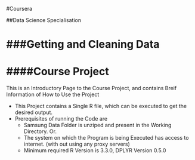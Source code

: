 #Coursera 

##Data Science Specialisation

###Getting and Cleaning Data 
=========================

####Course Project
==============

This is an Introductory Page to the Course Project, and contains Breif Information of How to Use the Project

* This Project contains a Single R file, which can be executed to get the desired output.
* Prerequisites of running the Code are
  * Samsung Data Folder is unziped and present in the Working Directory.
  Or.
  * The system on which the Program is being Executed has access to internet. (with out using any proxy servers)
  * Minimum required R Version is 3.3.0, DPLYR Version 0.5.0
